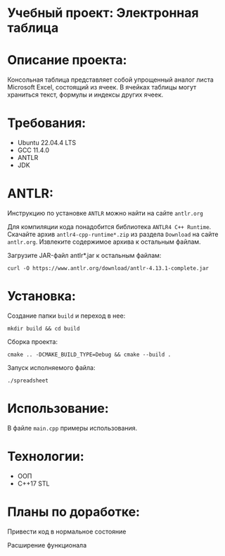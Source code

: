 # Учебный проект: Электронная таблица

# Описание проекта:	
Консольная таблица представляет собой упрощенный аналог листа Microsoft Excel, состоящий из ячеек.
В ячейках таблицы могут храниться текст, формулы и индексы других ячеек.
	
# Требования:
- Ubuntu 22.04.4 LTS
- GCC 11.4.0 
- ANTLR
- JDK
# ANTLR:
Инструкцию по установке ```ANTLR``` можно найти на сайте ```antlr.org```

Для компиляции кода понадобится библиотека ```ANTLR4 C++ Runtime```. Скачайте архив ```antlr4-cpp-runtime*.zip``` из раздела ```Download``` на сайте ```antlr.org```. Извлеките содержимое архива к остальным файлам.

Загрузите JAR-файл antlr*.jar к остальным файлам:
```
curl -O https://www.antlr.org/download/antlr-4.13.1-complete.jar
```
# Установка:
Создание папки ```build``` и переход в нее:
```
mkdir build && cd build
```
Сборка проекта:
```
cmake .. -DCMAKE_BUILD_TYPE=Debug && cmake --build .
```
Запуск исполняемого файла: 
```
./spreadsheet
```
# Использование:
В файле ```main.cpp``` примеры использования.
# Технологии:
- ООП
- C++17 STL
	
# Планы по доработке:
Привести код в нормальное состояние

Расширение функционала

